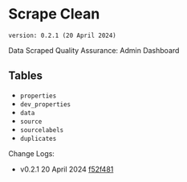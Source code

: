 # Scrape Clean

`version: 0.2.1 (20 April 2024)`

Data Scraped Quality Assurance: Admin Dashboard

## Tables

- `properties`
- `dev_properties`
- `data`
- `source`
- `sourcelabels`
- `duplicates`

Change Logs:

- v0.2.1 20 April 2024 [f52f481](https://github.com/ekkyarmandi/real-estate-data-scraping-app/commit/f52f4811e88b9e91a9350d6ac8e76b797fa66f74)
